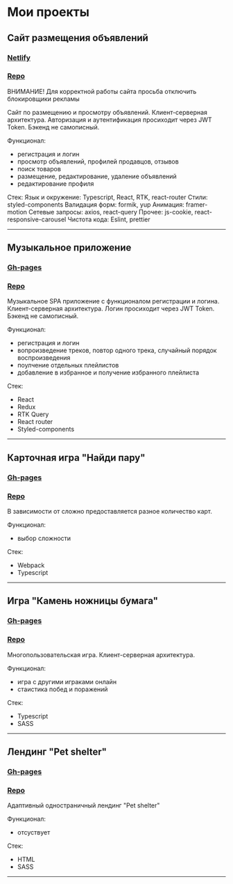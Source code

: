 # Мои проекты

## Сайт размещения объявлений

### [Netlify](https://main--heroic-sherbet-08fe0f.netlify.app/)
### [Repo](https://github.com/Atikingi/skyvito)

ВНИМАНИЕ! Для корректной работы сайта просьба отключить блокировщики рекламы

Сайт по размещению и просмотру объявлений.
Клиент-серверная архитектура.
Авторизация и аутентификация просиходит через JWT Token.
Бэкенд не самописный.

Функционал:
+ регистрация и логин
+ просмотр объявлений, профилей продавцов, отзывов
+ поиск товаров
+ размещение, редактирование, удаление объявлений
+ редактирование профиля

Стек:
Язык и окружение: Typescript, React, RTK, react-router
Стили: styled-components
Валидация форм: formik, yup
Анимация: framer-motion
Сетевые запросы: axios, react-query
Прочее: js-cookie, react-responsive-carousel
Чистота кода: Eslint, prettier

***

## Музыкальное приложение

### [Gh-pages](https://atikingi.github.io/skyprofy-ts)
### [Repo](https://github.com/Atikingi/skyprofy-ts)

Музыкальное SPA приложение с функционалом регистрации и логина.
Клиент-серверная архитектура.
Логин просиходит через JWT Token.
Бэкенд не самописный.

Функционал:
+ регистрация и логин
+ вопроизведение треков, повтор одного трека, случайный порядок воспроизведения
+ поулчение отдельных плейлистов
+ добавление в избранное и получение избранного плейлиста

Стек:
+ React
+ Redux
+ RTK Query
+ React router
+ Styled-components

***

## Карточная игра "Найди пару"

### [Gh-pages](https://github.com/Atikingi/Card-game)
### [Repo](https://atikingi.github.io/Card-game/)

В зависимости от сложно предоставляется разное количество карт.

Функционал:
+ выбор сложности

Стек:
+ Webpack
+ Typescript

***

## Игра "Камень ножницы бумага"

### [Gh-pages](https://atikingi.github.io/Rock-Paper-Scissors/)
### [Repo](https://github.com/Atikingi/Rock-Paper-Scissors/tree/rock-paper-scissors/rock-paper-scissors)

Многопользовательская игра. Клиент-серверная архитектура.

Функционал:
+ игра с другими играками онлайн
+ стаистика побед и поражений

Стек:
+ Typescript
+ SASS

***

## Лендинг "Pet shelter"

### [Gh-pages](https://atikingi.github.io/myWorks/pet-shelter/pages/)
### [Repo](https://github.com/Atikingi/myWorks/tree/pet-shelter/pet-shelter)

Адаптивный одностраничный лендинг "Pet shelter"

Функционал:
+ отсуствует

Стек:
+ HTML
+ SASS

***



